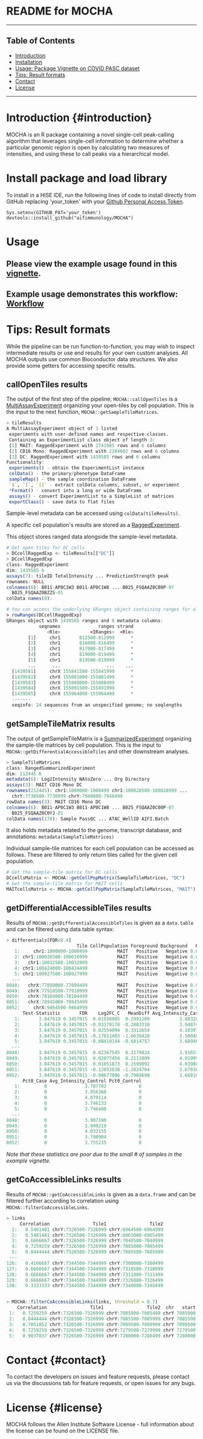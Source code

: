 # README for MOCHA

------------------------------------------------------------------------

## Table of Contents

-   [Introduction](#introduction)
-   [Installation](#library)
-   [Usage: Package Vignette on COVID PASC dataset](#vignette)
-   [Tips: Result formats](#results)
-   [Contact](#contact)
-   [License](#license)

------------------------------------------------------------------------

# <a name="introduction"></a> Introduction {#introduction}

MOCHA is an R package containing a novel single-cell peak-calling algorithm that leverages single-cell information to determine whether a particular genomic region is open by calculating two measures of intensities, and using these to call peaks via a hierarchical model.

# <a name="library"></a> Install package and load library

To install in a HISE IDE, run the following lines of code to install directly from GitHub replacing 'your_token' with your [Github Personal Access Token](https://docs.github.com/en/enterprise-server@3.4/authentication/keeping-your-account-and-data-secure/creating-a-personal-access-token).

    Sys.setenv(GITHUB_PAT='your_token') 
    devtools::install_github("aifimmunology/MOCHA")

# <a name="vignette"></a> Usage

## Please view the example usage found in this [vignette](vignettes/COVID_example.R).

## Example usage demonstrates this workflow: [Workflow](inst/extData/workflow.png)

# <a name="results"></a> Tips: Result formats

While the pipeline can be run function-to-function, you may wish to inspect intermediate results or use end results for your own custom analyses. All MOCHA outputs use common Bioconductor data structures. We also provide some getters for accessing specific results.

## callOpenTiles results

The output of the first step of the pipeline, `MOCHA::callOpenTiles` is a [MultiAssayExperiment](https://www.bioconductor.org/packages/devel/bioc/vignettes/MultiAssayExperiment/inst/doc/MultiAssayExperiment.html#overview-of-the-multiassayexperiment-class) organizing your open-tiles by cell population. This is the input to the next function, `MOCHA::getSampleTileMatrices`.

``` r
> tileResults
A MultiAssayExperiment object of 3 listed
 experiments with user-defined names and respective classes.
 Containing an ExperimentList class object of length 3:
 [1] MAIT: RaggedExperiment with 2741985 rows and 6 columns
 [2] CD16 Mono: RaggedExperiment with 2204602 rows and 6 columns
 [3] DC: RaggedExperiment with 1439585 rows and 6 columns
Functionality:
 experiments() - obtain the ExperimentList instance
 colData() - the primary/phenotype DataFrame
 sampleMap() - the sample coordination DataFrame
 `$`, `[`, `[[` - extract colData columns, subset, or experiment
 *Format() - convert into a long or wide DataFrame
 assays() - convert ExperimentList to a SimpleList of matrices
 exportClass() - save data to flat files
```

Sample-level metadata can be accessed using `colData(tileResults)`.

A specific cell population's results are stored as a [RaggedExperiment](https://bioconductor.org/packages/release/bioc/vignettes/RaggedExperiment/inst/doc/RaggedExperiment.html).

This object stores ranged data alongside the sample-level metadata.

``` r
# Get open tiles for DC cells
> DCcellRaggedExp <- tileResults[["DC"]]
> DCcellRaggedExp
class: RaggedExperiment 
dim: 1439585 6 
assays(7): tileID TotalIntensity ... PredictionStrength peak
rownames: NULL
colnames(6): B011-AP0C1W3 B011-AP0C1W8 ... B025_FSQAAZ0C00P-07
  B025_FSQAAZ0BZZS-01
colData names(0):

# You can access the underlying GRanges object containing ranges for all samples
> rowRanges(DCcellRaggedExp)
GRanges object with 1439585 ranges and 0 metadata columns:
            seqnames              ranges strand
               <Rle>           <IRanges>  <Rle>
        [1]     chr1       812500-812999      *
        [2]     chr1       816000-816499      *
        [3]     chr1       817000-817499      *
        [4]     chr1       819000-819499      *
        [5]     chr1       819500-819999      *
        ...      ...                 ...    ...
  [1439581]     chrX 155841500-155841999      *
  [1439582]     chrX 155881000-155881499      *
  [1439583]     chrX 155888000-155888499      *
  [1439584]     chrX 155891500-155891999      *
  [1439585]     chrX 155964000-155964499      *
  -------
  seqinfo: 24 sequences from an unspecified genome; no seqlengths
```

## getSampleTileMatrix results

The output of getSampleTileMatrix is a [SummarizedExperiment](https://bioconductor.org/packages/devel/bioc/vignettes/SummarizedExperiment/inst/doc/SummarizedExperiment.html) organizing the sample-tile matrices by cell population. This is the input to `MOCHA::getDifferentialAccessibleTiles` and other downstream analyses.

``` r
> SampleTileMatrices
class: RangedSummarizedExperiment 
dim: 212445 6 
metadata(6): Log2Intensity NAtoZero ... Org Directory
assays(3): MAIT CD16 Mono DC
rownames(212445): chr1:1000000-1000499 chr1:100028500-100028999 ...
  chrY:7730500-7730999 chrY:7940000-7940499
rowData names(3): MAIT CD16 Mono DC
colnames(6): B011-AP0C1W3 B011-AP0C1W8 ... B025_FSQAAZ0C00P-07
  B025_FSQAAZ0C0YJ-01
colData names(178): Sample PassQC ... ATAC_WellID AIFI.Batch
```

It also holds metadata related to the genome, transcript database, and annotations: `metadata(SampleTileMatrices)`

Individual sample-tile matrices for each cell population can be accessed as follows. These are filtered to only return tiles called for the given cell population.

``` r
# Get the sample-tile matrix for DC cells
DCcellsMatrix <- MOCHA::getCellPopMatrix(SampleTileMatrices, "DC")
# Get the sample-tile matrix for MAIT cells
MAITcellsMatrix <- MOCHA::getCellPopMatrix(SampleTileMatrices, "MAIT")
```

## getDifferentialAccessibleTiles results

Results of `MOCHA::getDifferentialAccessibleTiles` is given as a `data.table` and can be filtered using data.table syntax:

``` r
> differentials[FDR<0.4]
                          Tile CellPopulation Foreground Background   P_value
   1:     chr1:1000000-1000499           MAIT   Positive   Negative 0.0808556
   2: chr1:100038500-100038999           MAIT   Positive   Negative 0.0808556
   3:   chr1:10032500-10032999           MAIT   Positive   Negative 0.0808556
   4: chr1:100424000-100424499           MAIT   Positive   Negative 0.0808556
   5: chr1:100927500-100927999           MAIT   Positive   Negative 0.0808556
  ---                                                                        
8048:   chrX:77899000-77899499           MAIT   Positive   Negative 0.0808556
8049:   chrX:77910500-77910999           MAIT   Positive   Negative 0.0808556
8050:   chrX:78104000-78104499           MAIT   Positive   Negative 0.0808556
8051:   chrX:78945000-78945499           MAIT   Positive   Negative 0.0808556
8052:     chrX:9464500-9464999           MAIT   Positive   Negative 0.0808556
      Test-Statistic       FDR    Log2FC_C   MeanDiff Avg_Intensity_Case
   1:       3.047619 0.3457015  0.01558005  0.2991209           3.803282
   2:       3.047619 0.3457015 -0.03178178 -0.2803330           3.948745
   3:       3.047619 0.3457015  0.02554094  0.3312654           4.103977
   4:       3.047619 0.3457015 -0.17011403 -1.6639420           3.500481
   5:       3.047619 0.3457015 -0.08410144 -0.6814757           3.689488
  ---                                                                   
8048:       3.047619 0.3457015  0.02367545  0.2179824           3.916536
8049:       3.047619 0.3457015  0.02077454  0.2111809           4.019993
8050:       3.047619 0.3457015  0.01051873  0.1599092           4.039884
8051:       3.047619 0.3457015 -0.12853838 -1.2824704           3.670366
8052:       3.047619 0.3457015 -0.08677006 -0.7969690           3.660102
      Pct0_Case Avg_Intensity_Control Pct0_Control
   1:         0              3.787702            0
   2:         0              3.956360            0
   3:         0              4.079114            0
   4:         0              3.746133            0
   5:         0              3.746400            0
  ---                                             
8048:         0              3.907190            0
8049:         0              3.999219            0
8050:         0              4.032155            0
8051:         0              3.798904            0
8052:         0              3.755235            0
```

*Note that these statistics are poor due to the small \# of samples in the example vignette.*

## getCoAccessibleLinks results

Results of `MOCHA::getCoAccessibleLinks` is given as a `data.frame` and can be filtered further according to correlation using `MOCHA::filterCoAccessibleLinks`.

``` r
> links
     Correlation                Tile1                Tile2
  1:   0.5481481 chrY:7326500-7326999 chrY:6964500-6964999
  2:   0.5481481 chrY:7326500-7326999 chrY:6965000-6965499
  3:   0.6666667 chrY:7326500-7326999 chrY:7040500-7040999
  4:   0.7259259 chrY:7326500-7326999 chrY:7085000-7085499
  5:   0.8444444 chrY:7326500-7326999 chrY:7085500-7085999
 ---                                                      
126:   0.4166667 chrY:7344500-7344999 chrY:7300000-7300499
127:   0.6666667 chrY:7344500-7344999 chrY:7310500-7310999
128:   0.6666667 chrY:7344500-7344999 chrY:7311000-7311499
129:   0.6666667 chrY:7344500-7344999 chrY:7326000-7326499
130:   0.3333333 chrY:7344500-7344999 chrY:7340000-7340499


> MOCHA::filterCoAccessibleLinks(links, threshold = 0.7)
    Correlation                Tile1                Tile2  chr   start     end
 1:   0.7259259 chrY:7326500-7326999 chrY:7085000-7085499 chrY 7085000 7326999
 2:   0.8444444 chrY:7326500-7326999 chrY:7085500-7085999 chrY 7085500 7326999
 3:   0.7851852 chrY:7326500-7326999 chrY:7099500-7099999 chrY 7099500 7326999
 4:   0.7259259 chrY:7326500-7326999 chrY:7279500-7279999 chrY 7279500 7326999
 5:   0.9037037 chrY:7326500-7326999 chrY:7280000-7280499 chrY 7280000 7326999
```

# <a name="contact"></a> Contact {#contact}

To contact the developers on issues and feature requests, please contact us via the discussions tab for feature requests, or open issues for any bugs.

# <a name="license"></a> License {#license}

MOCHA follows the Allen Institute Software License - full information about the license can be found on the LICENSE file.
